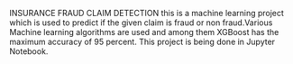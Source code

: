 INSURANCE FRAUD CLAIM DETECTION
this is a machine learning project which is used to predict if the given claim is fraud or non fraud.Various Machine learning algorithms are used and among them 
XGBoost has the maximum accuracy of 95 percent.
This project is being done in Jupyter Notebook.
